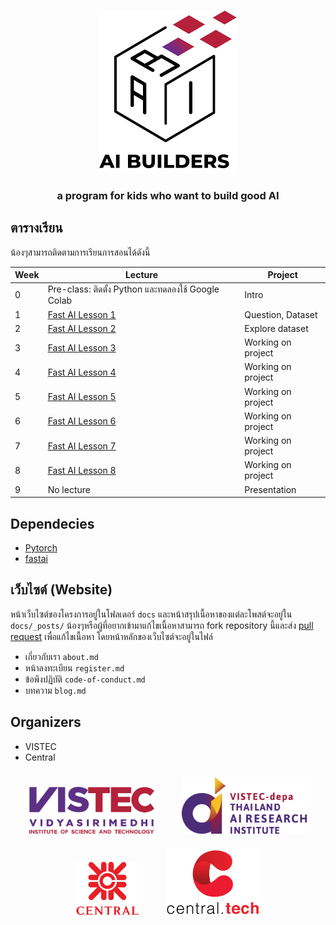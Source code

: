 <p align="center">
  <br>
  <img src="docs/images/logo-image.png" />
  <br>
</p>

<h3 align="center">
  <p>a program for kids who want to build good AI</p>
</h3>

## ตารางเรียน

น้องๆสามารถติดตามการเรียนการสอนได้ดังนี้

| Week | Lecture                                                     | Project            |
|------|-------------------------------------------------------------|--------------------|
| 0    | Pre-class: ติดตั้ง Python และทดลองใช้ Google Colab              | Intro              |
| 1    | [Fast AI Lesson 1](https://course.fast.ai/videos/?lesson=1) | Question, Dataset  |
| 2    | [Fast AI Lesson 2](https://course.fast.ai/videos/?lesson=2) | Explore dataset    |
| 3    | [Fast AI Lesson 3](https://course.fast.ai/videos/?lesson=3) | Working on project |
| 4    | [Fast AI Lesson 4](https://course.fast.ai/videos/?lesson=4) | Working on project |
| 5    | [Fast AI Lesson 5](https://course.fast.ai/videos/?lesson=5) | Working on project |
| 6    | [Fast AI Lesson 6](https://course.fast.ai/videos/?lesson=6) | Working on project |
| 7    | [Fast AI Lesson 7](https://course.fast.ai/videos/?lesson=7) | Working on project |
| 8    | [Fast AI Lesson 8](https://course.fast.ai/videos/?lesson=8) | Working on project |
| 9    | No lecture                                                  | Presentation       |

## Dependecies

* [Pytorch](https://pytorch.org/)
* [fastai](https://github.com/fastai/fastai)

## เว็บไซต์ (Website)

หน้าเว็บไซต์ของโครงการอยู่ในโฟลเดอร์ `docs` และหน้าสรุปเนื้อหาของแต่ละโพสต์จะอยู่ใน `docs/_posts/`
น้องๆหรือผู้ที่อยากเข้ามาแก้ไขเนื้อหาสามารถ fork repository นี้และส่ง [pull request](https://github.com/vistec-AI/ai-builders/pulls)
เพื่อแก้ไขเนื้อหา โดยหน้าหลักของเว็บไซต์จะอยู่ในไฟล์

* เกี่ยวกับเรา `about.md`
* หน้าลงทะเบียน `register.md`
* ข้อพึงปฏิบัติ `code-of-conduct.md`
* บทความ `blog.md`

## Organizers

* VISTEC
* Central

<p align="center">
  <img style="margin: 10px 20px;" src="docs/images/vistec_logo.png"  width="200" />
  <img style="margin: 10px 20px;" src="docs/images/airesearch.png"  width="200" />
  <img style="margin: 10px 20px;" src="docs/images/central_logo.png"  width="100" />
  <img style="margin: 10px 20px;" src="docs/images/central_tech_logo.png"  width="150" />
</p>
